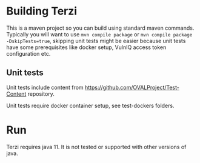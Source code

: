 # Building Terzi

This is a maven project so you can build using standard maven commands.
Typically you will want to use `mvn compile package` or 
`mvn compile package -DskipTests=true`, skipping unit tests might be easier
because unit tests have some prerequisites like docker setup, VulnIQ access token configuration etc.


## Unit tests

Unit tests include content from https://github.com/OVALProject/Test-Content repository. 

Unit tests require docker container setup, see test-dockers folders.



# Run

Terzi requires java 11. It is not tested or supported with other versions of java.  